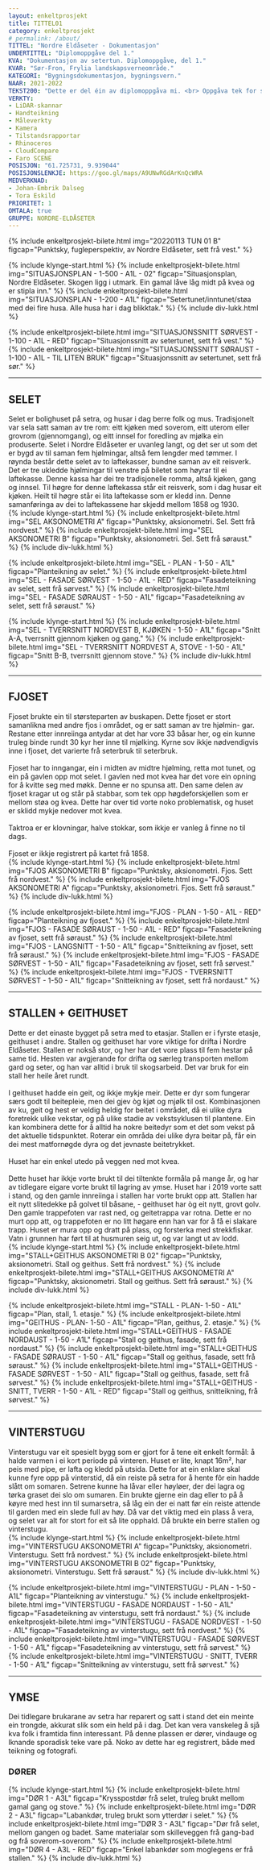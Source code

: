 ```yaml
---
layout: enkeltprosjekt
title: TITTEL01
category: enkeltprosjekt
# permalink: /about/
TITTEL: "Nordre Eldåseter - Dokumentasjon"
UNDERTITTEL: "Diplomoppgåve del 1."
KVA: "Dokumentasjon av setertun. Diplomoppgåve, del 1."
KVAR: "Sør-Fron, Frylia landskapsverneområde."
KATEGORI: "Bygningsdokumentasjon, bygningsvern."
NAAR: 2021-2022
TEKST200: "Dette er del éin av diplomoppgåva mi. <br> Oppgåva tek for seg ei gamal seter i Frylia landskapsvernområde, ei buffersone vest for Rondane nasjonalpark, i Sør-Fron kommune. Landskapsvernområdet emnar å ivareta kulturlandskapet, det biologiske mangfaldet og spesielt villreinen i Rondane. <br><br> Oppgåva er todelt. I denne delen dokumenterar eg det som er til stades i området, både av andre setre og brukseigedommar, verneområde og -hensyn. Eg dokumenterar Nordre Eldåseter slik ho står i dag, både reint objektivt og fysisk, og med eigne vurderingar. Eg har skanna heile setertunet og alle dei fire husa med LiDAR-skannar, og prosessert og teikna dette til målbare punktskyar og teikningar. <br><br> Dokumentasjonsmaterialet inkluderar landskapet, bygningane, det bygningstekniske og detaljar av konstruksjon, vindauge og dører. Og har òg produsert fire omfattande tilstandsrapportar, ein for kvart bygg, med inngåande instruksar og anbefalingar til reparasjonar og utbedringar. Dette er meint som eit hjelpemiddel for eigarane, og gjev dei moglegheita til å velgje kva dei meiner er viktigast."
VERKTY:
- LiDAR-skannar
- Handteikning
- Måleverkty
- Kamera
- Tilstandsrapportar
- Rhinoceros
- CloudCompare
- Faro SCENE
POSISJON: "61.725731, 9.939044"
POSISJONSLENKJE: https://goo.gl/maps/A9UNwRGdArKnQcWRA
MEDVERKNAD:
- Johan-Embrik Dalseg
- Tora Eskild
PRIORITET: 1
OMTALA: true
GRUPPE: NORDRE-ELDÅSETER
---
```

{% include enkeltprosjekt-bilete.html   img="20220113 TUN 01 B" figcap="Punktsky, fugleperspektiv, av Nordre Eldåseter, sett frå vest." %}

{% include klynge-start.html %}
    {% include enkeltprosjekt-bilete.html   img="SITUASJONSPLAN - 1-500 - A1L - 02"   figcap="Situasjonsplan, Nordre Eldåseter. Skogen ligg i utmark. Ein gamal låve låg midt på kvea og er stipla inn." %}
    {% include enkeltprosjekt-bilete.html   img="SITUASJONSPLAN - 1-200 - A1L"   figcap="Setertunet/inntunet/støa med dei fire husa. Alle husa har i dag blikktak." %}
{% include div-lukk.html %}

{% include enkeltprosjekt-bilete.html   img="SITUASJONSSNITT SØRVEST - 1-100 - A1L - RED"   figcap="Situasjonssnitt av setertunet, sett frå vest." %}
{% include enkeltprosjekt-bilete.html   img="SITUASJONSSNITT SØRAUST - 1-100 - A1L - TIL LITEN BRUK"   figcap="Situasjonssnitt av setertunet, sett frå sør." %}

<hr>

<div class="enkeltprosjekt-informasjon">
    <h2 class="enkeltprosjekt-underunderoverskrift">SELET</h2>
    Selet er bolighuset på setra, og husar i dag berre folk og mus. Tradisjonelt var sela satt saman av tre rom: eitt kjøken med soverom, eitt uterom eller grovrom (gjennomgang), og eitt innsel for foredling av mjølka ein produserte. Selet i Nordre Eldåseter er uvanleg langt, og det ser ut som det er bygd av til saman fem hjølmingar, altså fem lengder med tømmer. I røynda består dette selet av to laftekasser, bundne saman av eit reisverk. Det er tre ukledde hjølmingar til venstre på biletet som høyrar til ei laftekasse. Denne kassa har dei tre tradisjonelle romma, altså kjøken, gang og innsel. Til høgre for denne laftekassa står eit reisverk, som i dag husar eit kjøken. Heilt til høgre står ei lita laftekasse som er kledd inn. Denne samanføringa av dei to laftekassene har skjedd mellom 1858 og 1930.
</div>
{% include klynge-start.html %}
    {% include enkeltprosjekt-bilete.html   img="SEL AKSONOMETRI A" figcap="Punktsky, aksionometri. Sel. Sett frå nordvest." %}
    {% include enkeltprosjekt-bilete.html   img="SEL AKSONOMETRI B" figcap="Punktsky, aksionometri. Sel. Sett frå søraust." %}
{% include div-lukk.html %}

{% include enkeltprosjekt-bilete.html   img="SEL - PLAN - 1-50 - A1L"  figcap="Planteikning av selet." %}
{% include enkeltprosjekt-bilete.html   img="SEL - FASADE SØRVEST - 1-50 - A1L - RED"  figcap="Fasadeteikning av selet, sett frå sørvest." %}
{% include enkeltprosjekt-bilete.html   img="SEL - FASADE SØRAUST - 1-50 - A1L"  figcap="Fasadeteikning av selet, sett frå søraust." %}

{% include klynge-start.html %}
    {% include enkeltprosjekt-bilete.html   img="SEL - TVERRSNITT NORDVEST B, KJØKEN - 1-50 - A1L"  figcap="Snitt A-A, tverrsnitt gjennom kjøken og gang." %}
    {% include enkeltprosjekt-bilete.html   img="SEL - TVERRSNITT NORDVEST A, STOVE - 1-50 - A1L"  figcap="Snitt B-B, tverrsnitt gjennom stove." %}
{% include div-lukk.html %}

<hr>

<div class="enkeltprosjekt-informasjon">
    <h2 class="enkeltprosjekt-underunderoverskrift">FJOSET</h2>
    Fjoset brukte ein til størsteparten av buskapen. Dette fjoset er stort samanlikna med andre fjos i området, og er satt saman av tre hjølmin-
    gar. Restane etter innreiinga antydar at det har vore 33 båsar her, og ein kunne truleg binde rundt 30 kyr her inne til mjølking. Kyrne sov
    ikkje nødvendigvis inne i fjoset, det varierte frå seterbruk til seterbruk.
    <br><br>
    Fjoset har to inngangar, ein i midten av midtre hjølming, retta mot tunet, og ein på gavlen opp mot selet. I gavlen ned mot kvea har det
    vore ein opning for å kvitte seg med møkk. Denne er no spunsa att. Den same delen av fjoset kragar ut og står på stabbar, som tek opp
    høgdeforskjellen som er mellom støa og kvea. Dette har over tid vorte noko problematisk, og huset er sklidd mykje nedover mot kvea.
    <br><br>
    Taktroa er er klovningar, halve stokkar, som ikkje er vanleg å finne no til dags.
    <br><br>
    Fjoset er ikkje registrert på kartet frå 1858.
</div>
{% include klynge-start.html %}
    {% include enkeltprosjekt-bilete.html   img="FJOS AKSONOMETRI B" figcap="Punktsky, aksionometri. Fjos. Sett frå nordvest." %}
    {% include enkeltprosjekt-bilete.html   img="FJOS AKSONOMETRI A" figcap="Punktsky, aksionometri. Fjos. Sett frå søraust." %}
{% include div-lukk.html %}

{% include enkeltprosjekt-bilete.html   img="FJOS - PLAN - 1-50 - A1L - RED"  figcap="Planteikning av fjoset." %}
{% include enkeltprosjekt-bilete.html   img="FJOS - FASADE SØRAUST - 1-50 - A1L - RED"  figcap="Fasadeteikning av fjoset, sett frå søraust." %}
{% include enkeltprosjekt-bilete.html   img="FJOS - LANGSNITT - 1-50 - A1L"  figcap="Snitteikning av fjoset, sett frå søraust." %}
{% include enkeltprosjekt-bilete.html   img="FJOS - FASADE SØRVEST - 1-50 - A1L"  figcap="Fasadeteikning av fjoset, sett frå sørvest." %}
{% include enkeltprosjekt-bilete.html   img="FJOS - TVERRSNITT SØRVEST - 1-50 - A1L"  figcap="Snitteikning av fjoset, sett frå nordaust." %}

<hr>

<div class="enkeltprosjekt-informasjon">
    <h2 class="enkeltprosjekt-underunderoverskrift">STALLEN + GEITHUSET</h2>
    Dette er det einaste bygget på setra med to etasjar. Stallen er i fyrste etasje, geithuset i andre. Stallen og geithuset har vore viktige for drifta i Nordre Eldåseter. Stallen er nokså stor, og her har det vore plass til fem hestar på same tid. Hesten var avgjerande for drifta og særleg transporten mellom gard og seter, og han var alltid i bruk til skogsarbeid. Det var bruk for ein stall her heile året rundt.
    <br><br>
    I geithuset hadde ein geit, og ikkje mykje meir. Dette er dyr som fungerar særs godt til beitepleie, men dei gjev òg kjøt og mjølk til ost. Kombinasjonen av ku, geit og hest er veldig heldig for beitet i området, då  ei ulike dyra foretrekk ulike vekstar, og på ulike stadie av vekstsyklusen til plantene. Ein kan kombinera dette for å alltid ha nokre beitedyr som et det som vekst på det aktuelle tidspunktet. Roterar ein områda dei ulike dyra beitar på, får ein dei mest matfornøgde dyra og det jevnaste beitetrykket.
    <br><br>
    Huset har ein enkel utedo på veggen ned mot kvea.
    <br><br>
    Dette huset har ikkje vorte brukt til dei tiltenkte formåla på mange år, og har av tidlegare eigare vorte brukt til lagring av ymse. Huset har i 2019 vorte satt i stand, og den gamle innreiinga i stallen har vorte brukt opp att. Stallen har eit nytt slitedekke på golvet til båsane, - geithuset har òg eit nytt, grovt golv. Den gamle trappefoten var rast ned, og geitetrappa var rotna. Dette er no murt opp att, og trappefoten er no litt høgare enn han var for å få ei slakare trapp. Huset er mura opp og dratt på plass, og forsterka med strekkfiskar. Vatn i grunnen har ført til at husmuren seig ut, og var langt ut av lodd.
</div>
{% include klynge-start.html %}
    {% include enkeltprosjekt-bilete.html   img="STALL+GEITHUS AKSONOMETRI B 02" figcap="Punktsky, aksionometri. Stall og geithus. Sett frå nordvest." %}
    {% include enkeltprosjekt-bilete.html   img="STALL+GEITHUS AKSONOMETRI A" figcap="Punktsky, aksionometri. Stall og geithus. Sett frå søraust." %}
{% include div-lukk.html %}

{% include enkeltprosjekt-bilete.html   img="STALL - PLAN- 1-50 - A1L"   figcap="Plan, stall, 1. etasje." %}
{% include enkeltprosjekt-bilete.html   img="GEITHUS - PLAN- 1-50 - A1L"   figcap="Plan, geithus, 2. etasje." %}
{% include enkeltprosjekt-bilete.html   img="STALL+GEITHUS - FASADE NORDAUST - 1-50 - A1L"   figcap="Stall og geithus, fasade, sett frå nordaust." %}
{% include enkeltprosjekt-bilete.html   img="STALL+GEITHUS - FASADE SØRAUST - 1-50 - A1L"   figcap="Stall og geithus, fasade, sett frå søraust." %}
{% include enkeltprosjekt-bilete.html   img="STALL+GEITHUS - FASADE SØRVEST - 1-50 - A1L"   figcap="Stall og geithus, fasade, sett frå sørvest." %}
{% include enkeltprosjekt-bilete.html   img="STALL+GEITHUS - SNITT, TVERR - 1-50 - A1L - RED"   figcap="Stall og geithus, snitteikning, frå sørvest." %}

<hr>

<div class="enkeltprosjekt-informasjon">
    <h2 class="enkeltprosjekt-underunderoverskrift">VINTERSTUGU</h2>
    Vinterstugu var eit spesielt bygg som er gjort for å tene eit enkelt formål: å halde varmen i ei kort periode på vinteren. Huset er lite, knapt 16m², har peis med pipe, er lafta og kledd på utsida. Dette for at ein enklare skal kunne fyre opp på vinterstid, då ein reiste på setra for å hente fôr ein hadde slått om somaren. Setrene kunne ha låvar eller høyløer, der dei lagra og tørka graset dei slo om sumaren. Ein brukte gjerne ein dag eller to på å køyre med hest inn til sumarsetra, så låg ein der ei natt før ein reiste attende til garden med ein slede full av høy. Då var det viktig med ein plass å vera, og selet var alt for stort for eit så lite opphald. Då brukte ein berre stallen og vinterstugu.
</div>
{% include klynge-start.html %}
    {% include enkeltprosjekt-bilete.html   img="VINTERSTUGU AKSONOMETRI A" figcap="Punktsky, aksionometri. Vinterstugu. Sett frå nordvest." %}
    {% include enkeltprosjekt-bilete.html   img="VINTERSTUGU AKSONOMETRI B 02" figcap="Punktsky, aksionometri. Vinterstugu. Sett frå søraust." %}
{% include div-lukk.html %}

{% include enkeltprosjekt-bilete.html   img="VINTERSTUGU - PLAN - 1-50 - A1L"   figcap="Planteikning av vinterstugu." %}
{% include enkeltprosjekt-bilete.html   img="VINTERSTUGU - FASADE NORDAUST - 1-50 - A1L"   figcap="Fasadeteikning av vinterstugu, sett frå nordaust." %}
{% include enkeltprosjekt-bilete.html   img="VINTERSTUGU - FASADE NORDVEST - 1-50 - A1L"   figcap="Fasadeteikning av vinterstugu, sett frå nordvest." %}
{% include enkeltprosjekt-bilete.html   img="VINTERSTUGU - FASADE SØRVEST - 1-50 - A1L"   figcap="Fasadeteikning av vinterstugu, sett frå sørvest." %}
{% include enkeltprosjekt-bilete.html   img="VINTERSTUGU - SNITT, TVERR - 1-50 - A1L"   figcap="Snitteikning av vinterstugu, sett frå sørvest." %}

<hr>

<div class="enkeltprosjekt-informasjon">
    <h2 class="enkeltprosjekt-underunderoverskrift">YMSE</h2>
    Dei tidlegare brukarane av setra har reparert og satt i stand det ein meinte ein trongde, akkurat slik som ein held på i dag. Det kan vera vanskeleg å sjå kva folk i framtida finn interessant. På denne plassen er dører, vindauge og lknande sporadisk teke vare på. Noko av dette har eg registrert, både med teikning og fotografi.
</div>
<h3>DØRER</h3>
{% include klynge-start.html %}
    {% include enkeltprosjekt-bilete.html   img="DØR 1 - A3L" figcap="Krysspostdør frå selet, truleg brukt mellom gamal gang og stove." %}
    {% include enkeltprosjekt-bilete.html   img="DØR 2 - A3L" figcap="Labankdør, truleg brukt som ytterdør i selet." %}
    {% include enkeltprosjekt-bilete.html   img="DØR 3 - A3L" figcap="Dør frå selet, mellom gangen og badet. Same materialar som skilleveggen frå gang-bad og frå soverom-soverom." %}
    {% include enkeltprosjekt-bilete.html   img="DØR 4 - A3L - RED" figcap="Enkel labankdør som moglegens er frå stallen." %}
{% include div-lukk.html %}

<!--
<h3>VINDAUGE</h3>
{% include klynge-start.html %}
    {% include enkeltprosjekt-bilete.html   img="DØR 4 - A3L - RED" figcap="VINDAUGE 1" %}
    {% include enkeltprosjekt-bilete.html   img="DØR 4 - A3L - RED" figcap="VINDAUGE 2" %}
{% include div-lukk.html %}
-->
